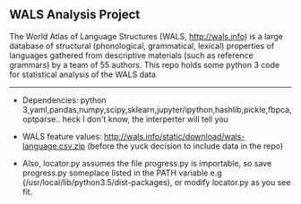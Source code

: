 ## WALS Analysis Project 
The World Atlas of Language Structures (WALS, http://wals.info) is a
large database of structural (phonological, grammatical, lexical)
properties of languages gathered from descriptive materials (such as
reference grammars) by a team of 55 authors.  This repo holds some
python 3 code for statistical analysis of the WALS data  

--------------------------------------------------------------------

  * Dependencies: python 3,yaml,pandas,numpy,scipy,sklearn,jupyter/ipython,hashlib,pickle,fbpca,optparse.. heck I don't know, the interperter will tell you
  * WALS feature values:  http://wals.info/static/download/wals-language.csv.zip (before the yuck decision to include data in the repo)

  * Also, locator.py assumes the file progress.py is importable, so save progress.py someplace listed in the PATH variable e.g (/usr/local/lib/python3.5/dist-packages), or modify locator.py as you see fit.
  
